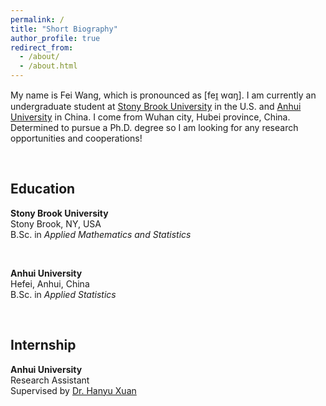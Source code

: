 ```yaml
---
permalink: /
title: "Short Biography"
author_profile: true
redirect_from: 
  - /about/
  - /about.html
---
```


My name is Fei Wang, which is pronounced as \[feɪ̯ wɑŋ\]. I am currently an undergraduate student at [Stony Brook University](https://www.stonybrook.edu) in the U.S. and [Anhui University](https://www.ahu.edu.cn) in China. I come from Wuhan city, Hubei province, China. Determined to pursue a Ph.D. degree so I am looking for any research opportunities and cooperations!

<br>
            
## Education
**Stony Brook University**<br>
Stony Brook, NY, USA<br>
B.Sc. in *Applied Mathematics and Statistics*

<br>

**Anhui University**<br>
Hefei, Anhui, China<br>
B.Sc. in *Applied Statistics*

<br>

## Internship
**Anhui University**<br>
Research Assistant<br>
Supervised by [Dr. Hanyu Xuan](https://xuanhanyu.github.io/)

